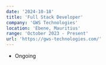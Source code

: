 ```yaml
---
date: '2024-10-18'
title: 'Full Stack Developer'
company: 'GWS Technologies'
location: 'Ebene, Mauritius'
range: 'October 2023 - Present'
url: 'https://gws-technologies.com/'
---
```


- Ongoing
